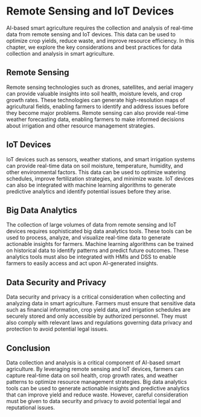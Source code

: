 Remote Sensing and IoT Devices
==================================================================================

AI-based smart agriculture requires the collection and analysis of real-time data from remote sensing and IoT devices. This data can be used to optimize crop yields, reduce waste, and improve resource efficiency. In this chapter, we explore the key considerations and best practices for data collection and analysis in smart agriculture.

Remote Sensing
--------------

Remote sensing technologies such as drones, satellites, and aerial imagery can provide valuable insights into soil health, moisture levels, and crop growth rates. These technologies can generate high-resolution maps of agricultural fields, enabling farmers to identify and address issues before they become major problems. Remote sensing can also provide real-time weather forecasting data, enabling farmers to make informed decisions about irrigation and other resource management strategies.

IoT Devices
-----------

IoT devices such as sensors, weather stations, and smart irrigation systems can provide real-time data on soil moisture, temperature, humidity, and other environmental factors. This data can be used to optimize watering schedules, improve fertilization strategies, and minimize waste. IoT devices can also be integrated with machine learning algorithms to generate predictive analytics and identify potential issues before they arise.

Big Data Analytics
------------------

The collection of large volumes of data from remote sensing and IoT devices requires sophisticated big data analytics tools. These tools can be used to process, analyze, and visualize real-time data to generate actionable insights for farmers. Machine learning algorithms can be trained on historical data to identify patterns and predict future outcomes. These analytics tools must also be integrated with HMIs and DSS to enable farmers to easily access and act upon AI-generated insights.

Data Security and Privacy
-------------------------

Data security and privacy is a critical consideration when collecting and analyzing data in smart agriculture. Farmers must ensure that sensitive data such as financial information, crop yield data, and irrigation schedules are securely stored and only accessible by authorized personnel. They must also comply with relevant laws and regulations governing data privacy and protection to avoid potential legal issues.

Conclusion
----------

Data collection and analysis is a critical component of AI-based smart agriculture. By leveraging remote sensing and IoT devices, farmers can capture real-time data on soil health, crop growth rates, and weather patterns to optimize resource management strategies. Big data analytics tools can be used to generate actionable insights and predictive analytics that can improve yield and reduce waste. However, careful consideration must be given to data security and privacy to avoid potential legal and reputational issues.
